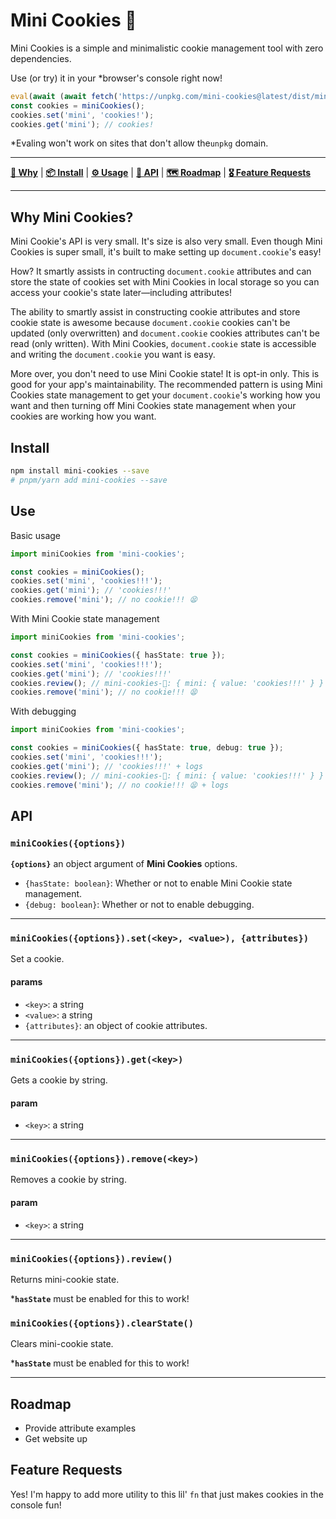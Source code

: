 # Mini Cookies 🍪

Mini Cookies is a simple and minimalistic cookie management tool with zero dependencies.

Use (or try) it in your \*browser's console right now!

```js
eval(await (await fetch('https://unpkg.com/mini-cookies@latest/dist/mini-cookies.umd.js')).text())
const cookies = miniCookies();
cookies.set('mini', 'cookies!');
cookies.get('mini'); // cookies!
```

\*Evaling won't work on sites that don't allow the`unpkg` domain.

---

[**🤔 Why**](#why-mini-cookies) | [**📦 Install**](#install) | [**⚙️ Usage**](#usage) | [**🧬 API**](#api) | [**🗺 Roadmap**](#roadmap) | [**🎖 Feature Requests**](#feature-requests)

---

## Why Mini Cookies?

Mini Cookie's API is very small. It's size is also very small. Even though Mini Cookies is super small, it's built to make setting up `document.cookie`'s easy!

How? It smartly assists in contructing `document.cookie` attributes and can store the state of cookies set with Mini Cookies in local storage so you can access your cookie's state later—including attributes!

The ability to smartly assist in constructing cookie attributes and store cookie state is awesome because `document.cookie` cookies can't be updated (only overwritten) and `document.cookie` cookies attributes can't be read (only written). With Mini Cookies, `document.cookie` state is accessible and writing the `document.cookie` you want is easy.

More over, you don't need to use Mini Cookie state! It is opt-in only. This is good for your app's maintainability. The recommended pattern is using Mini Cookies state management to get your `document.cookie`'s working how you want and then turning off Mini Cookies state management when your cookies are working how you want.

## Install

```bash
npm install mini-cookies --save
# pnpm/yarn add mini-cookies --save
```

## Use

Basic usage

```typescript
import miniCookies from 'mini-cookies';

const cookies = miniCookies();
cookies.set('mini', 'cookies!!!');
cookies.get('mini'); // 'cookies!!!'
cookies.remove('mini'); // no cookie!!! 😫
```

With Mini Cookie state management

```typescript
import miniCookies from 'mini-cookies';

const cookies = miniCookies({ hasState: true });
cookies.set('mini', 'cookies!!!');
cookies.get('mini'); // 'cookies!!!'
cookies.review(); // mini-cookies-🍪: { mini: { value: 'cookies!!!' } }
cookies.remove('mini'); // no cookie!!! 😫
```

With debugging

```typescript
import miniCookies from 'mini-cookies';

const cookies = miniCookies({ hasState: true, debug: true });
cookies.set('mini', 'cookies!!!');
cookies.get('mini'); // 'cookies!!!' + logs
cookies.review(); // mini-cookies-🍪: { mini: { value: 'cookies!!!' } }
cookies.remove('mini'); // no cookie!!! 😫 + logs
```

## API

### `miniCookies({options})`

**`{options}`** an object argument of **Mini Cookies** options.

- `{hasState: boolean}`: Whether or not to enable Mini Cookie state management.
- `{debug: boolean}`: Whether or not to enable debugging.

---

### `miniCookies({options}).set(<key>, <value>), {attributes})`

Set a cookie.

#### params

- `<key>`: a string
- `<value>`: a string
- `{attributes}`: an object of cookie attributes.

---

### `miniCookies({options}).get(<key>)`

Gets a cookie by string.

#### param

- `<key>`: a string

---

### `miniCookies({options}).remove(<key>)`

Removes a cookie by string.

#### param

- `<key>`: a string

---

### `miniCookies({options}).review()`

Returns mini-cookie state.

\***`hasState`** must be enabled for this to work!

### `miniCookies({options}).clearState()`

Clears mini-cookie state.

\***`hasState`** must be enabled for this to work!

---

## Roadmap

- Provide attribute examples
- Get website up

## Feature Requests

Yes! I'm happy to add more utility to this lil' `fn` that just makes cookies in the console fun!
